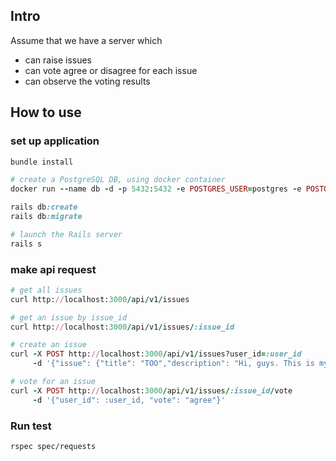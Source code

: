 ## Intro

Assume that we have a server which
- can raise issues
- can vote agree or disagree for each issue
- can observe the voting results

## How to use

### set up application
```ruby
bundle install

# create a PostgreSQL DB, using docker container
docker run --name db -d -p 5432:5432 -e POSTGRES_USER=postgres -e POSTGRES_PASSWORD=postgres postgres

rails db:create
rails db:migrate

# launch the Rails server
rails s
```

### make api request

```ruby
# get all issues
curl http://localhost:3000/api/v1/issues

# get an issue by issue_id
curl http://localhost:3000/api/v1/issues/:issue_id

# create an issue
curl -X POST http://localhost:3000/api/v1/issues?user_id=:user_id
     -d '{"issue": {"title": "TOO","description": "Hi, guys. This is my first issue."}}'

# vote for an issue
curl -X POST http://localhost:3000/api/v1/issues/:issue_id/vote
     -d '{"user_id": :user_id, "vote": "agree"}'
```

### Run test

```ruby
rspec spec/requests
```
